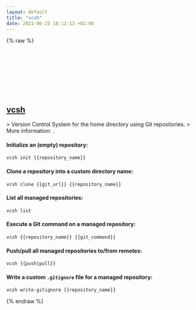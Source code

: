 ```yaml
---
layout: default
title: "vcsh"
date: 2021-06-25 18:12:13 +02:00
---
```

{% raw %}
<h2 id="vcsh">
  <a href="/en/common/vcsh.html">vcsh</a> <a href="#vcsh"><svg class="icon">
    <use href="/assets/images/unicode_sprite.svg#link" />
  </svg></a>
</h2>
> Version Control System for the home directory using Git repositories.
> More information: <https://github.com/RichiH/vcsh>.

#### Initialize an (empty) repository:
```shell
vcsh init {{repository_name}}
```
#### Clone a repository into a custom directory name:
```shell
vcsh clone {{git_url}} {{repository_name}}
```
#### List all managed repositories:
```shell
vcsh list
```
#### Execute a Git command on a managed repository:
```shell
vcsh {{repository_name}} {{git_command}}
```
#### Push/pull all managed repositories to/from remotes:
```shell
vcsh {{push|pull}}
```
#### Write a custom `.gitignore` file for a managed repository:
```shell
vcsh write-gitignore {{repository_name}}
```
{% endraw %}